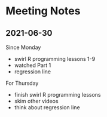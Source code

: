 # Meeting Notes

## 2021-06-30

Since Monday

- swirl R programming lessons 1-9
- watched Part 1
- regression line

For Thursday

- finish swirl R programming lessons
- skim other videos
- think about regression line
